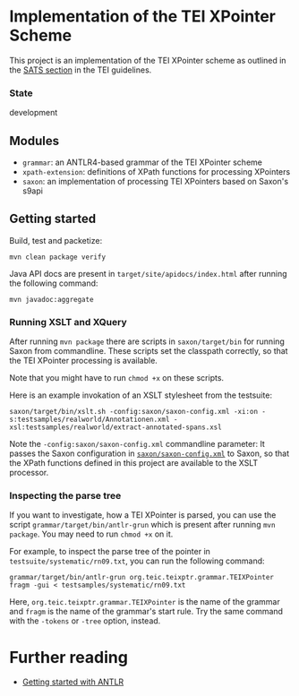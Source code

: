 # Implementation of the TEI XPointer Scheme

This project is an implementation of the TEI XPointer scheme as
outlined in the [SATS
section](https://www.tei-c.org/release/doc/tei-p5-doc/de/html/SA.html#SATS)
in the TEI guidelines.

### State

development

## Modules

- `grammar`: an ANTLR4-based grammar of the TEI XPointer scheme
- `xpath-extension`: definitions of XPath functions for processing XPointers
- `saxon`: an implementation of processing TEI XPointers based on
  Saxon's s9api

## Getting started

Build, test and packetize:

```{shell}
mvn clean package verify
```

Java API docs are present in `target/site/apidocs/index.html` after
running the following command:

```{shell}
mvn javadoc:aggregate
```

### Running XSLT and XQuery

After running `mvn package` there are scripts in `saxon/target/bin`
for running Saxon from commandline. These scripts set the classpath
correctly, so that the TEI XPointer processing is available.

Note that you might have to run `chmod +x` on these scripts.

Here is an example invokation of an XSLT stylesheet from the
testsuite:

```{shell}
saxon/target/bin/xslt.sh -config:saxon/saxon-config.xml -xi:on -s:testsamples/realworld/Annotationen.xml -xsl:testsamples/realworld/extract-annotated-spans.xsl
```

Note the `-config:saxon/saxon-config.xml` commandline parameter: It
passes the Saxon configuration in
[`saxon/saxon-config.xml`](saxon/saxon-config.xml) to Saxon, so that
the XPath functions defined in this project are available to the XSLT
processor.

### Inspecting the parse tree

If you want to investigate, how a TEI XPointer is parsed, you can use
the script `grammar/target/bin/antlr-grun` which is present after
running `mvn package`. You may need to run `chmod +x` on it.

For example, to inspect the parse tree of the pointer in
`testsuite/systematic/rn09.txt`, you can run the following command:

```{shell}
grammar/target/bin/antlr-grun org.teic.teixptr.grammar.TEIXPointer fragm -gui < testsamples/systematic/rn09.txt
```

Here, `org.teic.teixptr.grammar.TEIXPointer` is the name of the
grammar and `fragm` is the name of the grammar's start rule. Try the
same command with the `-tokens` or `-tree` option, instead.


# Further reading

- [Getting started with
  ANTLR](https://github.com/antlr/antlr4/blob/master/doc/getting-started.md)
